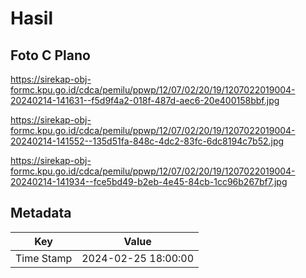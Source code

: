 # Hasil

## Foto C Plano

https://sirekap-obj-formc.kpu.go.id/cdca/pemilu/ppwp/12/07/02/20/19/1207022019004-20240214-141631--f5d9f4a2-018f-487d-aec6-20e400158bbf.jpg

https://sirekap-obj-formc.kpu.go.id/cdca/pemilu/ppwp/12/07/02/20/19/1207022019004-20240214-141552--135d51fa-848c-4dc2-83fc-6dc8194c7b52.jpg

https://sirekap-obj-formc.kpu.go.id/cdca/pemilu/ppwp/12/07/02/20/19/1207022019004-20240214-141934--fce5bd49-b2eb-4e45-84cb-1cc96b267bf7.jpg


## Metadata

| Key        | Value               |
| ---------- | ------------------- |
| Time Stamp | 2024-02-25 18:00:00 |



